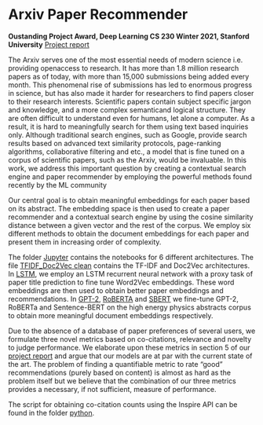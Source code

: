 # Arxiv Paper Recommender # 

**Oustanding Project Award, Deep Learning CS 230 Winter 2021, Stanford University** [Project report](http://cs230.stanford.edu/projects_winter_2021/reports/70758899.pdf)

The Arxiv serves one of the most essential needs of modern science i.e. providing openaccess to research. It has more than 1.8 million research papers as of today, with more than 15,000 submissions being added every month. This phenomenal rise of submissions has led to enormous progress in science, but has also made it harder for researchers to find papers closer to their research interests. Scientific papers contain subject specific jargon and knowledge, and a more complex semanticand logical structure. They are often difficult to understand even for humans, let alone a computer. As a result, it is hard to meaningfully search for them using text based inquiries only. Although traditional search engines, such as Google, provide search results based on advanced text similarity protocols, page-ranking algorithms, collaborative filtering and etc., a model that is fine tuned on a corpus of scientific papers, such as the Arxiv, would be invaluable. In this work, we address this important question by creating a contextual search engine and paper recommender by employing the powerful methods found recently by the ML community

Our central goal is to obtain meaningful embeddings for each paper based on its abstract. The embedding space is then used to create a paper recommender and a contextual search engine by using the cosine similarity distance between a given vector and the rest of the corpus. We employ six different methods to obtain the document embeddings for each paper and present them in increasing order of complexity. 

The folder [Jupyter](https://github.com/MilindShyani/Arxivrecommender/tree/main/arxiv/jupyter) contains the notebooks for 6 different architectures. The file [TFIDF_Doc2Vec clean](https://github.com/MilindShyani/Arxivrecommender/blob/main/arxiv/jupyter/TFIDF_Doc2Vec%20clean.ipynb) contains the TF-IDF and Doc2Vec architectures. In [LSTM](https://github.com/MilindShyani/Arxivrecommender/tree/main/arxiv/jupyter/LSTM), we employ an LSTM recurrent neural network with a proxy task of paper title prediction to fine tune Word2Vec embeddings. These word embeddings are then used to obtain better paper embeddings and recommendations. In [GPT-2](https://github.com/MilindShyani/Arxivrecommender/tree/main/arxiv/jupyter/GPT-2), [RoBERTA](https://github.com/MilindShyani/Arxivrecommender/tree/main/arxiv/jupyter/RoBERTa) and [SBERT](https://github.com/MilindShyani/Arxivrecommender/tree/main/arxiv/jupyter/SBERT) we fine-tune GPT-2, RoBERTa and Sentence-BERT on the high energy physics abstracts corpus to obtain more meaningful document embeddings respectively.

Due to the absence of a database of paper preferences of several users, we formulate three novel metrics based on co-citations, relevance and novelty to judge performance. We elaborate upon these metrics in section 5 of our [project report](http://cs230.stanford.edu/projects_winter_2021/reports/70758899.pdf) and argue that our models are at par with the current state of the art. The problem of finding a quantifiable metric to rate “good” recommendations (purely based on content) is almost as hard as the problem itself but we believe that the combination of our three metrics provides a necessary, if not sufficient, measure of performance.


The script for obtaining co-citation counts using the Inspire API can be found in the folder [python](https://github.com/MilindShyani/Arxivrecommender/tree/main/arxiv/python). 
